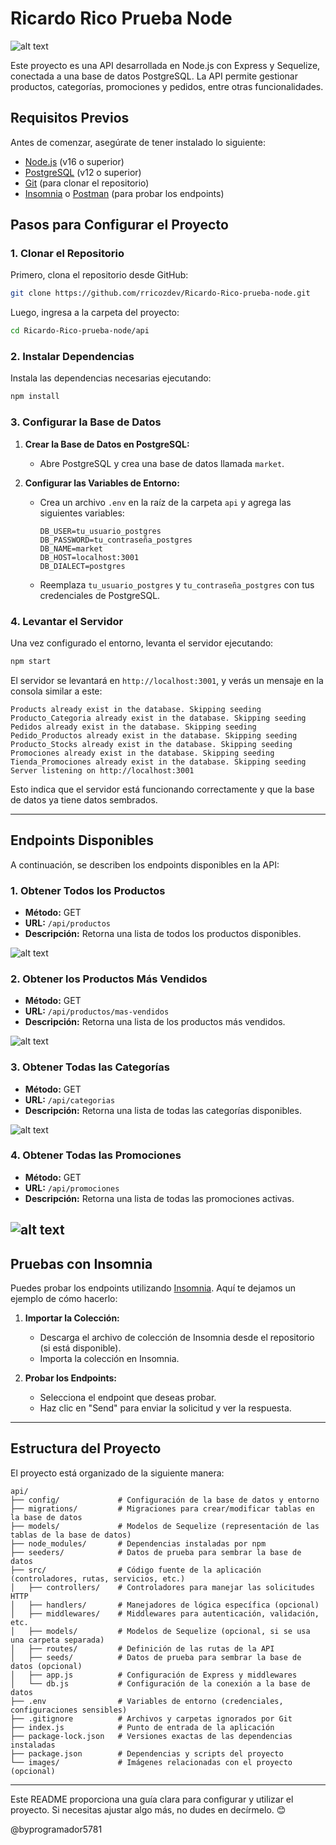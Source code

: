 # Ricardo Rico Prueba Node
![alt text](image-1.png)

Este proyecto es una API  desarrollada en Node.js con Express y Sequelize, conectada a una base de datos PostgreSQL. La API permite gestionar productos, categorías, promociones y pedidos, entre otras funcionalidades.

## Requisitos Previos

Antes de comenzar, asegúrate de tener instalado lo siguiente:

- [Node.js](https://nodejs.org/) (v16 o superior)
- [PostgreSQL](https://www.postgresql.org/) (v12 o superior)
- [Git](https://git-scm.com/) (para clonar el repositorio)
- [Insomnia](https://insomnia.rest/) o [Postman](https://www.postman.com/) (para probar los endpoints)

## Pasos para Configurar el Proyecto

### 1. Clonar el Repositorio

Primero, clona el repositorio desde GitHub:

```bash
git clone https://github.com/rricozdev/Ricardo-Rico-prueba-node.git
```

Luego, ingresa a la carpeta del proyecto:

```bash
cd Ricardo-Rico-prueba-node/api
```

### 2. Instalar Dependencias

Instala las dependencias necesarias ejecutando:

```bash
npm install
```

### 3. Configurar la Base de Datos

1. **Crear la Base de Datos en PostgreSQL:**
   - Abre PostgreSQL y crea una base de datos llamada `market`.

2. **Configurar las Variables de Entorno:**
   - Crea un archivo `.env` en la raíz de la carpeta `api` y agrega las siguientes variables:

     ```env
     DB_USER=tu_usuario_postgres
     DB_PASSWORD=tu_contraseña_postgres
     DB_NAME=market
     DB_HOST=localhost:3001
     DB_DIALECT=postgres
     ```

   - Reemplaza `tu_usuario_postgres` y `tu_contraseña_postgres` con tus credenciales de PostgreSQL.

### 4. Levantar el Servidor

Una vez configurado el entorno, levanta el servidor ejecutando:

```bash
npm start
```

El servidor se levantará en `http://localhost:3001`, y verás un mensaje en la consola similar a este:

```
Products already exist in the database. Skipping seeding
Producto_Categoria already exist in the database. Skipping seeding
Pedidos already exist in the database. Skipping seeding
Pedido_Productos already exist in the database. Skipping seeding
Producto_Stocks already exist in the database. Skipping seeding
Promociones already exist in the database. Skipping seeding
Tienda_Promociones already exist in the database. Skipping seeding
Server listening on http://localhost:3001
```

Esto indica que el servidor está funcionando correctamente y que la base de datos ya tiene datos sembrados.

---

## Endpoints Disponibles

A continuación, se describen los endpoints disponibles en la API:

### 1. **Obtener Todos los Productos**
- **Método:** GET
- **URL:** `/api/productos`
- **Descripción:** Retorna una lista de todos los productos disponibles.

![alt text](./api/image-2.png)

### 2. **Obtener los Productos Más Vendidos**
- **Método:** GET
- **URL:** `/api/productos/mas-vendidos`
- **Descripción:** Retorna una lista de los productos más vendidos.

![alt text](./api/image-3.png)

### 3. **Obtener Todas las Categorías**
- **Método:** GET
- **URL:** `/api/categorias`
- **Descripción:** Retorna una lista de todas las categorías disponibles.

![alt text](./api/image-4.png)

### 4. **Obtener Todas las Promociones**
- **Método:** GET
- **URL:** `/api/promociones`
- **Descripción:** Retorna una lista de todas las promociones activas.


![alt text](./api/image-5.png)
---



## Pruebas con Insomnia

Puedes probar los endpoints utilizando [Insomnia](https://insomnia.rest/). Aquí te dejamos un ejemplo de cómo hacerlo:

1. **Importar la Colección:**
   - Descarga el archivo de colección de Insomnia desde el repositorio (si está disponible).
   - Importa la colección en Insomnia.

2. **Probar los Endpoints:**
   - Selecciona el endpoint que deseas probar.
   - Haz clic en "Send" para enviar la solicitud y ver la respuesta.

---

## Estructura del Proyecto

El proyecto está organizado de la siguiente manera:

```
api/
├── config/             # Configuración de la base de datos y entorno
├── migrations/         # Migraciones para crear/modificar tablas en la base de datos
├── models/             # Modelos de Sequelize (representación de las tablas de la base de datos)
├── node_modules/       # Dependencias instaladas por npm
├── seeders/            # Datos de prueba para sembrar la base de datos
├── src/                # Código fuente de la aplicación (controladores, rutas, servicios, etc.)
│   ├── controllers/    # Controladores para manejar las solicitudes HTTP
│   ├── handlers/       # Manejadores de lógica específica (opcional)
│   ├── middlewares/    # Middlewares para autenticación, validación, etc.
│   ├── models/         # Modelos de Sequelize (opcional, si se usa una carpeta separada)
│   ├── routes/         # Definición de las rutas de la API
│   ├── seeds/          # Datos de prueba para sembrar la base de datos (opcional)
│   ├── app.js          # Configuración de Express y middlewares
│   └── db.js           # Configuración de la conexión a la base de datos
├── .env                # Variables de entorno (credenciales, configuraciones sensibles)
├── .gitignore          # Archivos y carpetas ignorados por Git
├── index.js            # Punto de entrada de la aplicación
├── package-lock.json   # Versiones exactas de las dependencias instaladas
├── package.json        # Dependencias y scripts del proyecto
└── images/             # Imágenes relacionadas con el proyecto (opcional)
```

---



Este README proporciona una guía clara para configurar y utilizar el proyecto. Si necesitas ajustar algo más, no dudes en decírmelo. 😊

@byprogramador5781